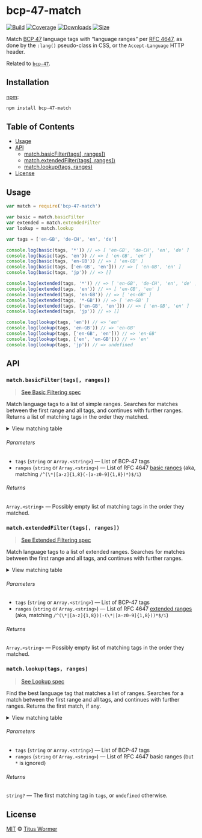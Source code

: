 <!--lint disable no-html-->

# bcp-47-match

[![Build][build-badge]][build]
[![Coverage][coverage-badge]][coverage]
[![Downloads][downloads-badge]][downloads]
[![Size][size-badge]][size]

Match [BCP 47][spec] language tags with “language ranges” per [RFC 4647][match],
as done by the `:lang()` pseudo-class in CSS, or the `Accept-Language` HTTP
header.

Related to [`bcp-47`][bcp47].

## Installation

[npm][]:

```bash
npm install bcp-47-match
```

## Table of Contents

*   [Usage](#usage)
*   [API](#api)
    *   [match.basicFilter(tags\[, ranges\])](#matchbasicfiltertags-ranges)
    *   [match.extendedFilter(tags\[, ranges\])](#matchextendedfiltertags-ranges)
    *   [match.lookup(tags, ranges)](#matchlookuptags-ranges)
*   [License](#license)

## Usage

```javascript
var match = require('bcp-47-match')

var basic = match.basicFilter
var extended = match.extendedFilter
var lookup = match.lookup

var tags = ['en-GB', 'de-CH', 'en', 'de']

console.log(basic(tags, '*')) // => [ 'en-GB', 'de-CH', 'en', 'de' ]
console.log(basic(tags, 'en')) // => [ 'en-GB', 'en' ]
console.log(basic(tags, 'en-GB')) // => [ 'en-GB' ]
console.log(basic(tags, ['en-GB', 'en'])) // => [ 'en-GB', 'en' ]
console.log(basic(tags, 'jp')) // => []

console.log(extended(tags, '*')) // => [ 'en-GB', 'de-CH', 'en', 'de' ]
console.log(extended(tags, 'en')) // => [ 'en-GB', 'en' ]
console.log(extended(tags, 'en-GB')) // => [ 'en-GB' ]
console.log(extended(tags, '*-GB')) // => [ 'en-GB' ]
console.log(extended(tags, ['en-GB', 'en'])) // => [ 'en-GB', 'en' ]
console.log(extended(tags, 'jp')) // => []

console.log(lookup(tags, 'en')) // => 'en'
console.log(lookup(tags, 'en-GB')) // => 'en-GB'
console.log(lookup(tags, ['en-GB', 'en'])) // => 'en-GB'
console.log(lookup(tags, ['en', 'en-GB'])) // => 'en'
console.log(lookup(tags, 'jp')) // => undefined
```

## API

### `match.basicFilter(tags[, ranges])`

> [See Basic Filtering spec](https://tools.ietf.org/html/rfc4647#section-3.3.1)

Match language tags to a list of simple ranges.
Searches for matches between the first range and all tags, and continues
with further ranges.
Returns a list of matching tags in the order they matched.

<details><summary>View matching table</summary>

| Basic Filter    | \*  | de  | de-CH | de-DE | de-\*-DE | \*-CH |
| --------------- | --- | --- | ----- | ----- | -------- | ----- |
| de              | ✔︎  | ✔︎  |       |       |          |       |
| de-CH           | ✔︎  | ✔︎  | ✔︎    |       |          |       |
| de-CH-1996      | ✔︎  | ✔︎  | ✔︎    |       |          |       |
| de-DE           | ✔︎  | ✔︎  |       | ✔︎    |          |       |
| de-DE-1996      | ✔︎  | ✔︎  |       | ✔︎    |          |       |
| de-DE-x-goethe  | ✔︎  | ✔︎  |       | ✔︎    |          |       |
| de-Deva         | ✔︎  | ✔︎  |       |       |          |       |
| de-Deva-DE      | ✔︎  | ✔︎  |       |       |          |       |
| de-Latf-DE      | ✔︎  | ✔︎  |       |       |          |       |
| de-Latn-DE      | ✔︎  | ✔︎  |       |       |          |       |
| de-Latn-DE-1996 | ✔︎  | ✔︎  |       |       |          |       |
| de-x-DE         | ✔︎  | ✔︎  |       |       |          |       |
| en              | ✔︎  |     |       |       |          |       |
| en-GB           | ✔︎  |     |       |       |          |       |
| zh              | ✔︎  |     |       |       |          |       |
| zh-Hans         | ✔︎  |     |       |       |          |       |
| zh-Hant         | ✔︎  |     |       |       |          |       |

</details>

###### Parameters

*   `tags` (`string` or `Array.<string>`) — List of BCP-47 tags
*   `ranges` (`string` or `Array.<string>`) — List of RFC 4647
    [basic ranges][basic-range]
    (aka, matching `/^(\*|[a-z]{1,8}(-[a-z0-9]{1,8})*)$/i`)

###### Returns

`Array.<string>` — Possibly empty list of matching tags in the order they
matched.

### `match.extendedFilter(tags[, ranges])`

> [See Extended Filtering spec](https://tools.ietf.org/html/rfc4647#section-3.3.2)

Match language tags to a list of extended ranges.
Searches for matches between the first range and all tags, and continues
with further ranges.

<details><summary>View matching table</summary>

| Extended Filter | \*  | de  | de-CH | de-DE | de-\*-DE | \*-CH |
| --------------- | --- | --- | ----- | ----- | -------- | ----- |
| de              | ✔︎  | ✔︎  |       |       |          |       |
| de-CH           | ✔︎  | ✔︎  | ✔︎    |       |          | ✔︎    |
| de-CH-1996      | ✔︎  | ✔︎  | ✔︎    |       |          | ✔︎    |
| de-DE           | ✔︎  | ✔︎  |       | ✔︎    | ✔︎       |       |
| de-DE-1996      | ✔︎  | ✔︎  |       | ✔︎    | ✔︎       |       |
| de-DE-x-goethe  | ✔︎  | ✔︎  |       | ✔︎    | ✔︎       |       |
| de-Deva         | ✔︎  | ✔︎  |       |       |          |       |
| de-Deva-DE      | ✔︎  | ✔︎  |       | ✔︎    | ✔︎       |       |
| de-Latf-DE      | ✔︎  | ✔︎  |       | ✔︎    | ✔︎       |       |
| de-Latn-DE      | ✔︎  | ✔︎  |       | ✔︎    | ✔︎       |       |
| de-Latn-DE-1996 | ✔︎  | ✔︎  |       | ✔︎    | ✔︎       |       |
| de-x-DE         | ✔︎  | ✔︎  |       |       |          |       |
| en              | ✔︎  |     |       |       |          |       |
| en-GB           | ✔︎  |     |       |       |          |       |
| zh              | ✔︎  |     |       |       |          |       |
| zh-Hans         | ✔︎  |     |       |       |          |       |
| zh-Hant         | ✔︎  |     |       |       |          |       |

</details>

###### Parameters

*   `tags` (`string` or `Array.<string>`) — List of BCP-47 tags
*   `ranges` (`string` or `Array.<string>`) — List of RFC 4647
    [extended ranges][extended-range]
    (aka, matching `/^(\*|[a-z]{1,8})(-(\*|[a-z0-9]{1,8}))*$/i`)

###### Returns

`Array.<string>` — Possibly empty list of matching tags in the order they
matched.

### `match.lookup(tags, ranges)`

> [See Lookup spec](https://tools.ietf.org/html/rfc4647#section-3.4)

Find the best language tag that matches a list of ranges.
Searches for a match between the first range and all tags, and continues
with further ranges.
Returns the first match, if any.

<details><summary>View matching table</summary>

| Lookup          | \*  | de  | de-CH | de-DE | de-\*-DE | \*-CH |
| --------------- | --- | --- | ----- | ----- | -------- | ----- |
| de              |     | ✔︎︎ | ✔︎︎   | ✔︎    | ✔︎       | ✔︎    |
| de-CH           |     |     | ✔︎    |       |          | ✔︎    |
| de-CH-1996      |     |     |       |       |          | ✔︎    |
| de-DE           |     |     |       | ✔︎    |          | ✔︎    |
| de-DE-1996      |     |     |       |       |          | ✔︎    |
| de-DE-x-goethe  |     |     |       |       |          | ✔︎    |
| de-Deva         |     |     |       |       |          | ✔︎    |
| de-Deva-DE      |     |     |       |       |          | ✔︎    |
| de-Latf-DE      |     |     |       |       |          | ✔︎    |
| de-Latn-DE      |     |     |       |       |          | ✔︎    |
| de-Latn-DE-1996 |     |     |       |       |          | ✔︎    |
| de-x-DE         |     |     |       |       |          | ✔︎    |
| en              |     |     |       |       |          | ✔︎    |
| en-GB           |     |     |       |       |          | ✔︎    |
| zh              |     |     |       |       |          | ✔︎    |
| zh-Hans         |     |     |       |       |          | ✔︎    |
| zh-Hant         |     |     |       |       |          | ✔︎    |

</details>

###### Parameters

*   `tags` (`string` or `Array.<string>`) — List of BCP-47 tags
*   `ranges` (`string` or `Array.<string>`) — List of RFC 4647 basic ranges
    (but `*` is ignored)

###### Returns

`string?` — The first matching tag in `tags`, or `undefined` otherwise.

## License

[MIT][license] © [Titus Wormer][author]

<!-- Definitions -->

[build-badge]: https://img.shields.io/travis/wooorm/bcp-47-match.svg

[build]: https://travis-ci.org/wooorm/bcp-47-match

[coverage-badge]: https://img.shields.io/codecov/c/github/wooorm/bcp-47-match.svg

[coverage]: https://codecov.io/github/wooorm/bcp-47-match

[downloads-badge]: https://img.shields.io/npm/dm/bcp-47-match.svg

[downloads]: https://www.npmjs.com/package/bcp-47-match

[size-badge]: https://img.shields.io/bundlephobia/minzip/bcp-47-match.svg

[size]: https://bundlephobia.com/result?p=bcp-47-match

[npm]: https://docs.npmjs.com/cli/install

[license]: license

[author]: https://wooorm.com

[bcp47]: https://github.com/wooorm/bcp-47

[spec]: https://tools.ietf.org/html/bcp47

[match]: https://tools.ietf.org/html/rfc4647

[basic-range]: https://tools.ietf.org/html/rfc4647#section-2.1

[extended-range]: https://tools.ietf.org/html/rfc4647#section-2.2

